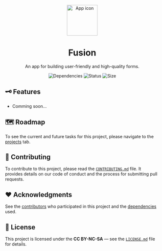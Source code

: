 <p align="center">
  <img width="100" src="https://github.com/rapid-integration/fusion/assets/98274273/97b75bfe-ebd7-4706-a0d6-d439ead56100" alt="App icon" />
</p>

<h1 align="center">
  Fusion
</h1>

<p align="center">
  An app for building user-friendly and high-quality forms.
</p>

<p align="center">
  <img src="https://img.shields.io/librariesio/github/rapid-integration/fusion" alt="Dependencies" />
  <img src="https://img.shields.io/github/actions/workflow/status/rapid-integration/fusion/python.yml" alt="Status" />
  <img src="https://img.shields.io/github/repo-size/rapid-integration/fusion" alt="Size" />
</p>

## 🗝️ Features

* Comming soon…

## 🗺️ Roadmap

To see the current and future tasks for this project, please navigate to the [projects](/projects) tab.

## 🚀 Contributing

To contribute to this project, please read the [`CONTRIBUTING.md`](.github/CONTRIBUTING.md) file. It provides details on our code of conduct and the process for submitting pull requests.

## ❤️ Acknowledgments

See the [contributors](/contributors) who participated in this project and the [dependencies](/network/dependencies) used.

## 📜 License

This project is licensed under the **CC BY-NC-SA** — see the [`LICENSE.md`](LICENSE.md) file for details.
